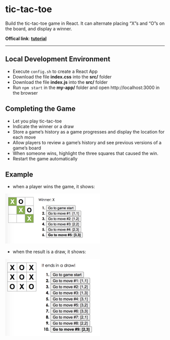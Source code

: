 # tic-tac-toe
Build the tic-tac-toe game in React. It can alternate placing “X”s and “O”s on the board, and display a winner.

**Offical link**: [**tutorial**](https://reactjs.org/tutorial/tutorial.html#completing-the-game)

***
## Local Development Environment 
- Execute `config.sh` to create a React App
- Download the file **index.css** into the **src/** folder
- Download the file **index.js** into the **src/** folder
- Run `npm start` in the **my-app/** folder and open http://localhost:3000 in the browser


## Completing the Game
- Let you play tic-tac-toe
- Indicate the winner or a draw
- Store a game’s history as a game progresses and display the location for each move
- Allow players to review a game’s history and see previous versions of a game’s board
- When someone wins, highlight the three squares that caused the win.
- Restart the game automatically


## Example
- when a player wins the game, it shows:
<img src='pic/winner.png' width='300'/>

- when the result is a draw, it shows:
<img src='pic/draw.png' width='300'/>

